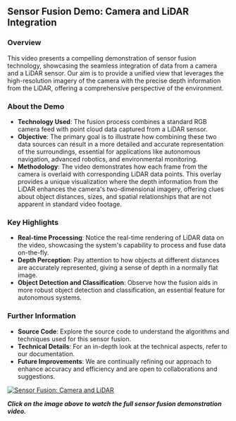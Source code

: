 ## Sensor Fusion Demo: Camera and LiDAR Integration

### Overview
This video presents a compelling demonstration of sensor fusion technology, showcasing the seamless integration of data from a camera and a LiDAR sensor. Our aim is to provide a unified view that leverages the high-resolution imagery of the camera with the precise depth information from the LiDAR, offering a comprehensive perspective of the environment.

### About the Demo
- **Technology Used**: The fusion process combines a standard RGB camera feed with point cloud data captured from a LiDAR sensor.
- **Objective**: The primary goal is to illustrate how combining these two data sources can result in a more detailed and accurate representation of the surroundings, essential for applications like autonomous navigation, advanced robotics, and environmental monitoring.
- **Methodology**: The video demonstrates how each frame from the camera is overlaid with corresponding LiDAR data points. This overlay provides a unique visualization where the depth information from the LiDAR enhances the camera's two-dimensional imagery, offering clues about object distances, sizes, and spatial relationships that are not apparent in standard video footage.

### Key Highlights
- **Real-time Processing**: Notice the real-time rendering of LiDAR data on the video, showcasing the system's capability to process and fuse data on-the-fly.
- **Depth Perception**: Pay attention to how objects at different distances are accurately represented, giving a sense of depth in a normally flat image.
- **Object Detection and Classification**: Observe how the fusion aids in more robust object detection and classification, an essential feature for autonomous systems.

### Further Information
- **Source Code**: Explore the source code to understand the algorithms and techniques used for this sensor fusion.
- **Technical Details**: For an in-depth look at the technical aspects, refer to our documentation.
- **Future Improvements**: We are continually refining our approach to enhance accuracy and efficiency and are open to collaborations and suggestions.

[![Sensor Fusion: Camera and LiDAR](thumbnail-link.jpg)](video-link)

_**Click on the image above to watch the full sensor fusion demonstration video.**_

